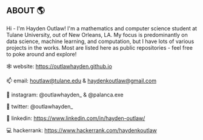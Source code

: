 ## ABOUT 🌎

Hi - I'm Hayden Outlaw! I'm a mathematics and computer science student at Tulane University, out of New Orleans, LA. My focus is predominantly on data science, machine learning, and computation, but I have lots of various projects in the works. Most are listed here as public repositories - feel free to poke around and explore!

🕸️ website: https://outlawhayden.github.io

📫 email: houtlaw@tulane.edu & haydenkoutlaw@gmail.com

📸 instagram: @outlawhayden_ & @palanca.exe

📣 twitter: @outlawhayden_

💼 linkedin: https://www.linkedin.com/in/hayden-outlaw/

💻 hackerrank: https://www.hackerrank.com/haydenkoutlaw
